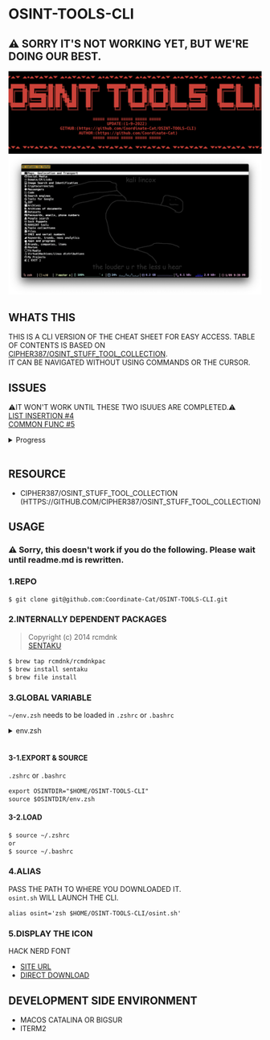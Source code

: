 # OSINT-TOOLS-CLI

## ⚠️ SORRY IT'S NOT WORKING YET, BUT WE'RE DOING OUR BEST.

![top](./assets/top.png)
![list](./assets/list.png)
## WHATS THIS

THIS IS A CLI VERSION OF THE CHEAT SHEET FOR EASY ACCESS.
TABLE OF CONTENTS IS BASED ON [CIPHER387/OSINT_STUFF_TOOL_COLLECTION](HTTPS://GITHUB.COM/CIPHER387/OSINT_STUFF_TOOL_COLLECTION).  
IT CAN BE NAVIGATED WITHOUT USING COMMANDS OR THE CURSOR.

## ISSUES
⚠️IT WON'T WORK UNTIL THESE TWO ISUUES ARE COMPLETED.⚠️  
[LIST INSERTION #4](https://github.com/Coordinate-Cat/OSINT-TOOLS-CLI/issues/4)  
[COMMON FUNC #5](https://github.com/Coordinate-Cat/OSINT-TOOLS-CLI/issues/5)

<details>
<summary>Progress</summary>
- [ ] Maps, Geolocation and Transport
- [ ] Social Media
- [ ] Domain/IP/Links
- [ ] Image Search and Identification
- [ ] Cryptocurrencies
- [ ] Messengers
- [ ] Code
- [ ] Search engines
- [ ] Tools for Google
- [ ] IOT
- [ ] Archives
- [ ] Archives of documents
- [ ] Datasets
- [ ] Passwords, emails, phone numbers
- [ ] People search
- [ ] Sock Puppets
- [ ] NOOSINT tools
- [ ] Tools collections
- [ ] Files
- [ ] IMEI and serial numbers
- [ ] Keywords, trends, news analytics
- [ ] Apps and programs
- [ ] Brands, companies, items
- [ ] Movies
- [ ] TV/Radio
- [ ] VirtualMachines/Linux distributions
- [ ] My Projects
</details>
<br>

## RESOURCE
- CIPHER387/OSINT_STUFF_TOOL_COLLECTION
  (HTTPS://GITHUB.COM/CIPHER387/OSINT_STUFF_TOOL_COLLECTION)

## USAGE

### ⚠️ Sorry, this doesn't work if you do the following. Please wait until readme.md is rewritten.

### 1.REPO
```
$ git clone git@github.com:Coordinate-Cat/OSINT-TOOLS-CLI.git
```

### 2.INTERNALLY DEPENDENT PACKAGES
> Copyright (c) 2014 rcmdnk  
[SENTAKU](https://github.com/rcmdnk/sentaku)
```
$ brew tap rcmdnk/rcmdnkpac
$ brew install sentaku
$ brew file install
```

### 3.GLOBAL VARIABLE
<!-- WRITE TO `~/.ZSHRC` OR `~/.BASHZRC` -->

`~/env.zsh` needs to be loaded in `.zshrc` or `.bashrc`  
<details>
<summary>env.zsh</summary>

```
# OSINT(TOC)
## TABLE OF CONTENTS
## Files without TITLE_ASCII. e.g.(osint.sh -> CHILD PAGE[EXIT] -> toc.sh)
export TOC="$HOME/OSINT-TOOLS-CLI/toc.sh"

# CHILD PAGE
export MAPS_GEOLOCATION_AND_TRANSPORT="$HOME/OSINT-TOOLS-CLI/bin/maps-geolocation-and-transport.sh"
export SOCIAL_MEDIA="$HOME/OSINT-TOOLS-CLI/bin/soccial-media.sh"

export DOMAIN_IP_LINKS="$HOME/OSINT-TOOLS-CLI/bin/domain-ip-links.sh"
export IMAGE_SEARCH_AND_IDENTIFICATION="$HOME/OSINT-TOOLS-CLI/bin/image-search-and-identification.sh"
export CRYPTOCURRENCIES="$HOME/OSINT-TOOLS-CLI/bin/cryptocurrencies.sh"
export MESSENGERS="$HOME/OSINT-TOOLS-CLI/bin/messengers.sh"
export CODE="$HOME/OSINT-TOOLS-CLI/bin/code.sh"
export SEARCH_ENGINES="$HOME/OSINT-TOOLS-CLI/bin/search-engines.sh"
export TOOLS_FOR_GOOGLE="$HOME/OSINT-TOOLS-CLI/bin/tools-for-google.sh"
export IOT="$HOME/OSINT-TOOLS-CLI/bin/iot.sh"
export ARCHIVES="$HOME/OSINT-TOOLS-CLI/bin/archives.sh"
export ARCHIVES_OF_DOCUMENTS="$HOME/OSINT-TOOLS-CLI/bin/archives-of-documents.sh"
export DATASETS="$HOME/OSINT-TOOLS-CLI/bin/datasets.sh"
export PASSWORDS_EMAILS_PHONE_NUMBERS="$HOME/OSINT-TOOLS-CLI/bin/passwords-emails-phone-numbers.sh"
export PEOPLE_SEARCH="$HOME/OSINT-TOOLS-CLI/bin/people-search.sh"
export SOCK_PUPPETS="$HOME/OSINT-TOOLS-CLI/bin/sock-puppets.sh"
export NOOSINT_TOOLS="$HOME/OSINT-TOOLS-CLI/bin/noosint-tools.sh"
export TOOLS_COLLECTIONS="$HOME/OSINT-TOOLS-CLI/bin/tools-collections.sh"
export FILES="$HOME/OSINT-TOOLS-CLI/bin/files.sh"
export IMEI_AND_SERIAL_NUMBERS="$HOME/OSINT-TOOLS-CLI/bin/imei-and_-serial-numbers.sh"
export KEYWORDS_TRENDS_NEWS_ANALYTICS="$HOME/OSINT-TOOLS-CLI/bin/keywords-trends-news-analytics.sh"
export APPS_AND_PROGRAMS="$HOME/OSINT-TOOLS-CLI/bin/apps-and-programs.sh"
export BRANDS_COMPANIES_ITEMS="$HOME/OSINT-TOOLS-CLI/bin/brands-companies-items.sh"
export MOVIES="$HOME/OSINT-TOOLS-CLI/bin/movies.sh"
export TV_RADIO="$HOME/OSINT-TOOLS-CLI/bin/tv-radio.sh"
export VIRTUALMACHINES_LINUX_DISTRIBUTIONS="$HOME/OSINT-TOOLS-CLI/bin/virtualmachines-linux-distributions.sh"
export MY_PROJECTS="$HOME/OSINT-TOOLS-CLI/bin/my-projects.sh"

# OSINT/MAPS_GEOLOCATION_AND_TRANSPORT
export SOCIAL_MEDIA_AND_PHOTOS_MAPS="$HOME/OSINT-TOOLS-CLI/bin/MAPS_GEOLOCATION_AND_TRANSPORT/social-media-and-photos-maps.sh"
export NATURE_AVIATION="$HOME/OSINT-TOOLS-CLI/bin/MAPS_GEOLOCATION_AND_TRANSPORT/nature-aviation.sh"
export MARITIME="$HOME/OSINT-TOOLS-CLI/bin/MAPS_GEOLOCATION_AND_TRANSPORT/maritime.sh"
export RAILWAY="$HOME/OSINT-TOOLS-CLI/bin/MAPS_GEOLOCATION_AND_TRANSPORT/railway.sh"
export ROUTES="$HOME/OSINT-TOOLS-CLI/bin/MAPS_GEOLOCATION_AND_TRANSPORT/routes.sh"
export POLITICS_CONFLICTS_AND_CRISIS="$HOME/OSINT-TOOLS-CLI/bin/MAPS_GEOLOCATION_AND_TRANSPORT/politics-conflicts-and-crisis.sh"
export URBAN_AND_INDUSTRIAL_INFRASTRUCTURE="$HOME/OSINT-TOOLS-CLI/bin/MAPS_GEOLOCATION_AND_TRANSPORT/urban-and-industrial-infrastructure.sh"
export TRANSPORT="$HOME/OSINT-TOOLS-CLI/bin/MAPS_GEOLOCATION_AND_TRANSPORT/transport.sh"
export COMMUNICATIONS_INTERNET_TECHNOLOGIES="$HOME/OSINT-TOOLS-CLI/bin/MAPS_GEOLOCATION_AND_TRANSPORT/communications-Internet-technologies.sh"
export TOOLS="$HOME/OSINT-TOOLS-CLI/bin/MAPS_GEOLOCATION_AND_TRANSPORT/tools.sh"
export STREET_VIEW="$HOME/OSINT-TOOLS-CLI/bin/MAPS_GEOLOCATION_AND_TRANSPORT/street-view.sh"
export OTHER="$HOME/OSINT-TOOLS-CLI/bin/MAPS_GEOLOCATION_AND_TRANSPORT/other.sh"

# OSINT/SOCIAL_MEDIA
export TWITTER="$HOME/OSINT-TOOLS-CLI/bin/SOCIAL_MEDIA/twitter.sh"
export YOUTUBE="$HOME/OSINT-TOOLS-CLI/bin/SOCIAL_MEDIA/youtube.sh"
```
</details>
<br>

#### 3-1.EXPORT & SOURCE
`.zshrc` or `.bashrc`
```
export OSINTDIR="$HOME/OSINT-TOOLS-CLI"
source $OSINTDIR/env.zsh
```

#### 3-2.LOAD
```
$ source ~/.zshrc
or
$ source ~/.bashrc
```

### 4.ALIAS
PASS THE PATH TO WHERE YOU DOWNLOADED IT.  
`osint.sh` WILL LAUNCH THE CLI.
```
alias osint='zsh $HOME/OSINT-TOOLS-CLI/osint.sh'
```

### 5.DISPLAY THE ICON
HACK NERD FONT  
- [SITE URL](https://www.nerdfonts.com/font-downloads)  
- [DIRECT DOWNLOAD](https://github.com/ryanoasis/nerd-fonts/releases/download/v2.1.0/Hack.zip)

## DEVELOPMENT SIDE ENVIRONMENT

- MACOS CATALINA OR BIGSUR
- ITERM2